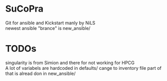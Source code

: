 # SuCoPra

Git for ansible and Kickstart manly by NiLS \
newest ansible "brance" is new_ansible/ 

# TODOs

singularity is from Simion and there for not working for HPCG \
A lot of variabels are hardcoded in defaults/ cange to inventory file part of that is alread don in new_ansible/